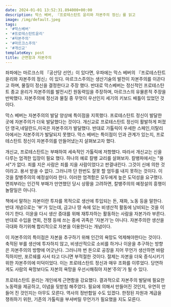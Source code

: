 ```yaml
---
date: 2024-01-01 13:52:31.894000+00:00
description: 막스 베버, 『프로테스탄트 윤리와 자본주의 정신』를 읽고
image: /img/default.jpeg
tags:
- '#막스베버'
- '#프로테스탄트윤리'
- '#자본주의'
- '#마르크스주의'
- '#개신교'
templateKey: post
title: 근면함과 자본주의
---
```


좌파에는 마르크스의 『공산당 선언』이 있다면, 우파에는 막스 베버의 『프로테스탄트 윤리와 자본주의 정신』이 있다. 마르크스주의는 생산기술의 발전이 자본주의를 이끈다고 하며, 물질이 정신을 결정한다고 주장 했다.  반대로 막스베버는 정신적인 프로테스탄트 종교 윤리가 자본주의를 발전시킨 원동력임을 주장하며, 마르크스의 유물론적 주장을 반박했다. 자본주의에 정신과 물질 중 무엇이 우선인지 세기의 키보드 배틀이 있었던 것이다.

막스 베버는 자본주의의 발달 양상에 특이점을 지목했다. 프로테스탄트 정신이 발달한 곳에 자본주의가 더욱 발달했다는 것이다.  개신교로 프로테스탄트 정신이 활발하게 퍼졌던 영국,네덜란드,미국은 자본주의가 발달했다. 반대로 가톨릭이 우세한 스페인,이탈리아에서는 자본주의가 발달되지 못했다. 막스 베버는 특이점이 인과 관계가 있는지, 프로테스탄트 정신이 자본주의를 만들어냈는지 살펴보고자 했다.

개신교, 프로테스탄트는 부패하여 세속적인 가톨릭에 저항했다. 따라서 개신교는 신을 다루는 엄격한 입장이 필요 했다. 하나의 예로 칼뱅 교리를 살펴보자. 칼뱅파에서는 "용서"가 없다. 죄를 지은 사람은 죄를 지을 사람이었다고 판결내린다. 그것이 신에 의한 것이라고. 용서 받을 수 없다. 그러니까 단 한번도 잘못 할 엄두를 내지 못하는 것이다. 이것을 칼뱅주의의 예정설이라 한다. 이러한 엄격함은 모두에게 높은 도덕성을 요구했다. 면죄부라는 인간적 부패가 만연했던 당시 상황을 고려하면, 칼뱅주의의 예정설의 흥행이 놀랄일은 아니다. 

책에서 말하는 자본이란 투자를 목적으로 생산에 투입되는 돈, 재화, 노동 등을 말한다. 반대 개념으로는 '부'가 있는데, 금고나 땅 속에 있는 비생산적 활동에 낭비되는 것을 이야기 한다. 이윤을 다시 생산 증대를 위해 재투자하는 활동하는 사람을 자본가라 부른다. 반대로 수입을 연회, 전쟁 등에 쓰는 중세 귀족은 '자본가'는 아니다. 자본주의란 생산을 극대화 하기위해 합리적으로 자본을 이용한다는 개념이다. 

이 자본주의의 특이점은 자본을 추구하기 위해 인간의 욕망도 억제해야한다는 것이다. 축적된 부를 생산에 투자하지 않고, 비생산적으로 소비를 하거나 이윤을 추구하는 방향은 자본주의의 방향에 어긋난다. 그러니까 번 돈으로 공장을 지어 무언가 생산하면 바람직하지만, 포르쉐를 사서 타고 다니면 부적절한 것이다. 절제는 자본을 더욱 증식시키기 위한 자본주의에 미덕이었다. 이는 프로테스탄트 정신과 매우 조화를 이루었다. 당연하게도 사람의 욕망보다도 자본의 욕망을 우선시해줘야 자본'주의'가 될 수 있다.

프로테스탄트 윤리는 개인에게 근면함을 강요했다. 결과적으로 자본주의 발달에 필요한 노동력을 제공하고, 이념을 뒷받침 해주었다. 필요에 의해서 만들어진 것인지, 우연히 만들어 진 것인지는 아무도 모른다. 역사의 정반합일 수도 있겠다. 한정된 자원과 계급을 쟁취하기 위한, 기존의 가톨릭을 부셔버릴 무언가가 필요했을 지도 모른다.